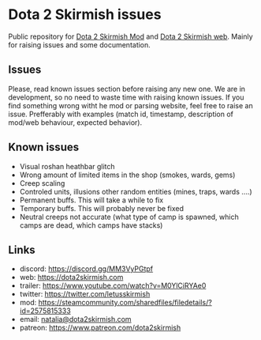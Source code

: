 # Dota 2 Skirmish issues
Public repository for [Dota 2 Skirmish Mod](https://steamcommunity.com/sharedfiles/filedetails/?id=2575815333) and [Dota 2 Skirmish web](https://dota2skirmish.com). Mainly for raising issues and some documentation.


## Issues
Please, read known issues section before raising any new one. We are in development, so no need to waste time with raising known issues. 
If you find something wrong witht he mod or parsing website, feel free to raise an issue. Prefferably with examples (match id, timestamp, description of mod/web behaviour, expected behavior). 

## Known issues
- Visual roshan  heathbar glitch
- Wrong amount of limited items in the shop (smokes, wards, gems)
- Creep scaling
- Controled units, illusions other random entities (mines, traps, wards ....)
- Permanent buffs. This will take a while to fix
- Temporary buffs. This will probably never be fixed
- Neutral creeps not accurate (what type of camp is spawned, which camps are dead, which camps have stacks)


## Links
- discord: https://discord.gg/MM3VyPGtpf
- web: https://dota2skirmish.com
- trailer: https://www.youtube.com/watch?v=M0YlCiRYAe0
- twitter: https://twitter.com/letusskirmish
- mod: https://steamcommunity.com/sharedfiles/filedetails/?id=2575815333
- email: natalia@dota2skirmish.com
- patreon: https://www.patreon.com/dota2skirmish
